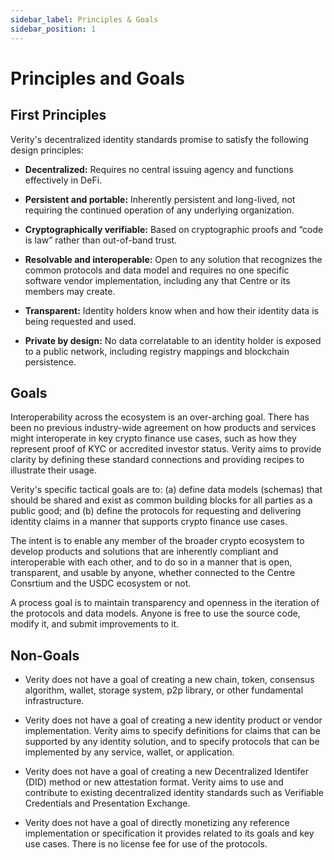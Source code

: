 ```yaml
---
sidebar_label: Principles & Goals
sidebar_position: 1
---
```


# Principles and Goals

## First Principles

Verity's decentralized identity standards promise to satisfy the following design principles:

- **Decentralized:** Requires no central issuing agency and functions effectively in DeFi.

- **Persistent and portable:** Inherently persistent and long-lived, not requiring the continued operation of any underlying organization.

- **Cryptographically verifiable:** Based on cryptographic proofs and “code is law” rather than out-of-band trust.

- **Resolvable and interoperable:** Open to any solution that recognizes the common protocols and data model and requires no one specific software vendor implementation, including any that Centre or its members may create.

- **Transparent:** Identity holders know when and how their identity data is being requested and used.

- **Private by design:** No data correlatable to an identity holder is exposed to a public network, including registry mappings and blockchain persistence.

## Goals

Interoperability across the ecosystem is an over-arching goal. There has been no previous industry-wide agreement on how products and services might interoperate in key crypto finance use cases, such as how they represent proof of KYC or accredited investor status. Verity aims to provide clarity by defining these standard connections and providing recipes to illustrate their usage.

Verity's specific tactical goals are to: (a) define data models (schemas) that should be shared and exist as common building blocks for all parties as a public good; and (b) define the protocols for requesting and delivering identity claims in a manner that supports crypto finance use cases.

The intent is to enable any member of the broader crypto ecosystem to develop products and solutions that are inherently compliant and interoperable with each other, and to do so in a manner that is open, transparent, and usable by anyone, whether connected to the Centre Consrtium and the USDC ecosystem or not.

A process goal is to maintain transparency and openness in the iteration of the protocols and data models. Anyone is free to use the source code, modify it, and submit improvements to it.

## Non-Goals

- Verity does not have a goal of creating a new chain, token, consensus algorithm, wallet, storage system, p2p library, or other fundamental infrastructure.

- Verity does not have a goal of creating a new identity product or vendor implementation. Verity aims to specify definitions for claims that can be supported by any identity solution, and to specify protocols that can be implemented by any service, wallet, or application.

- Verity does not have a goal of creating a new Decentralized Identifer (DID) method or new attestation format. Verity aims to use and contribute to existing decentralized identity standards such as Verifiable Credentials and Presentation Exchange.

- Verity does not have a goal of directly monetizing any reference implementation or specification it provides related to its goals and key use cases. There is no license fee for use of the protocols.
